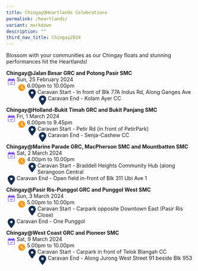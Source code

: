 ```yaml
---
title: Chingay@Heartlands Celebrations
permalink: /heartlands/
variant: markdown
description: ""
third_nav_title: Chingay2024
---
```

Blossom with your communities as our Chingay floats and stunning performances hit the Heartlands!

**Chingay@Jalan Besar GRC and Potong Pasir SMC** <br>
<img src="/images/Heartlands/Cal.png" style="float:left; width:28px;height:28px">Sun, 25 February 2024 <br>
<img src="/images/Heartlands/Clock.png" style="float:left; width:28px;height:28px">6.00pm to 10.00pm<br>
<img src="/images/Heartlands/Pin.png" style="float:left; width:28px;height:28px">
Caravan Start - In front of Blk 77A Indus Rd, Along Ganges Ave<br><img src="/images/Heartlands/Pin.png" style="float:left; width:28px;height:28px">
Caravan End - Kolam Ayer CC<br>


**Chingay@Holland-Bukit Timah GRC and Bukit Panjang SMC** <br>
<img src="/images/Heartlands/Cal.png" style="float:left; width:28px;height:28px">Fri, 1 March 2024<br>
<img src="/images/Heartlands/Clock.png" style="float:left; width:28px;height:28px">6.00pm to 9.45pm<br>
<img src="/images/Heartlands/Pin.png" style="float:left; width:28px;height:28px">Caravan Start - Petir Rd (in front of PetirPark)<br><img src="/images/Heartlands/Pin.png" style="float:left; width:28px;height:28px">
Caravan End - Senja-Cashew CC<br>


**Chingay@Marine Parade GRC, MacPherson SMC and Mountbatten SMC** <br>
<img src="/images/Heartlands/Cal.png" style="float:left; width:28px;height:28px">Sat, 2 March 2024<br>
<img src="/images/Heartlands/Clock.png" style="float:left; width:28px;height:28px">4.00pm to 10.00pm<br>
<img src="/images/Heartlands/Pin.png" style="float:left; width:28px;height:28px">
Caravan Start - Braddell Heights Community Hub (along Serangoon Central<br><img src="/images/Heartlands/Pin.png" style="float:left; width:28px;height:28px">
Caravan End -  Open field in-front of Blk 311 Ubi Ave 1<br>


**Chingay@Pasir Ris-Punggol GRC and Punggol West SMC** <br>
<img src="/images/Heartlands/Cal.png" style="float:left; width:28px;height:28px">Sun, 3 March 2024<br>
<img src="/images/Heartlands/Clock.png" style="float:left; width:28px;height:28px">5.00pm to 10.00pm<br>
<img src="/images/Heartlands/Pin.png" style="float:left; width:28px;height:28px">
Caravan Start - Carpark opposite Downtown East (Pasir Ris Close)<br><img src="/images/Heartlands/Pin.png" style="float:left; width:28px;height:28px">
Caravan End - One Punggol<br>


**Chingay@West Coast GRC and Pioneer SMC**  <br>
<img src="/images/Heartlands/Cal.png" style="float:left; width:28px;height:28px">Sat, 9 March 2024<br>
<img src="/images/Heartlands/Clock.png" style="float:left; width:28px;height:28px">5.00pm to 10.00pm<br>
<img src="/images/Heartlands/Pin.png" style="float:left; width:28px;height:28px">
Caravan Start - Carpark in front of Telok Blangah CC<br><img src="/images/Heartlands/Pin.png" style="float:left; width:28px;height:28px">
Caravan End - Along Jurong West Street 91 beside Blk 953<br>